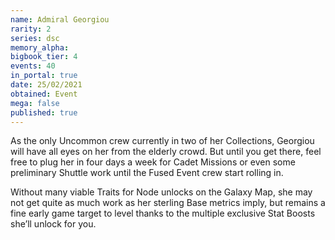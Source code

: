 ```yaml
---
name: Admiral Georgiou
rarity: 2
series: dsc
memory_alpha:
bigbook_tier: 4
events: 40
in_portal: true
date: 25/02/2021
obtained: Event
mega: false
published: true
---
```


As the only Uncommon crew currently in two of her Collections, Georgiou will have all eyes on her from the elderly crowd. But until you get there, feel free to plug her in four days a week for Cadet Missions or even some preliminary Shuttle work until the Fused Event crew start rolling in.

Without many viable Traits for Node unlocks on the Galaxy Map, she may not get quite as much work as her sterling Base metrics imply, but remains a fine early game target to level thanks to the multiple exclusive Stat Boosts she’ll unlock for you.
